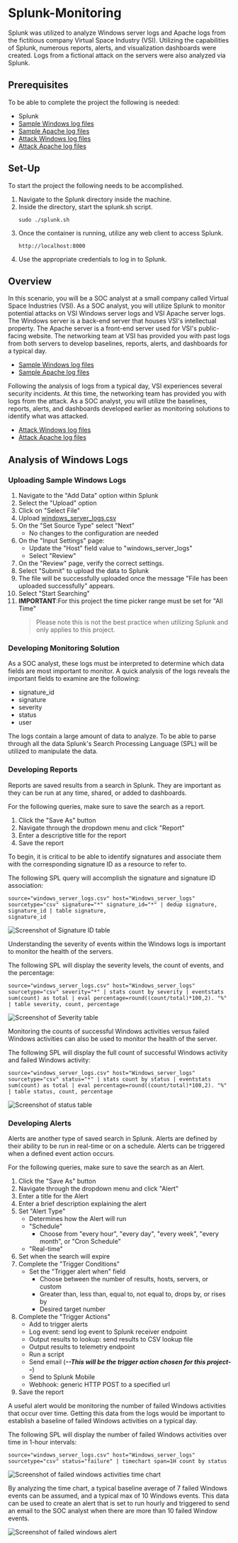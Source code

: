 # Splunk-Monitoring
Splunk was utilized to analyze Windows server logs and Apache logs from the fictitious company Virtual Space Industry (VSI). Utilizing the capabilities of Splunk, numerous reports, alerts, and visualization dashboards were created. Logs from a fictional attack on the servers were also analyzed via Splunk.

## Prerequisites
To be able to complete the project the following is needed:

- Splunk
- [Sample Windows log files](Log_Files/windows_server_logs.csv)
- [Sample Apache log files](Log_Files/apache_logs.txt)
- [Attack Windows log files](Log_Files/windows_server_attack_logs.csv)
- [Attack Apache log files](Log_Files/apache_attack_logs.txt)

## Set-Up

To start the project the following needs to be accomplished.
1. Navigate to the Splunk directory inside the machine.
2. Inside the directory, start the splunk.sh script.
   ```
   sudo ./splunk.sh
   ```
3. Once the container is running, utilize any web client to access Splunk.
   ```
   http://localhost:8000
   ```
4. Use the appropriate credentials to log in to Splunk.

## Overview

In this scenario, you will be a SOC analyst at a small company called Virtual Space Industries (VSI). As a SOC analyst, you will utilize Splunk to monitor potential attacks on VSI Windows server logs and VSI Apache server logs. The Windows server is a back-end server that houses VSI's intellectual property. The Apache server is a front-end server used for VSI's public-facing website. The networking team at VSI has provided you with past logs from both servers to develop baselines, reports, alerts, and dashboards for a typical day.
- [Sample Windows log files](Log_Files/windows_server_logs.csv)
- [Sample Apache log files](Log_Files/apache_logs.txt)

Following the analysis of logs from a typical day, VSI experiences several security incidents. At this time, the networking team has provided you with logs from the attack. As a SOC analyst, you will utilize the baselines, reports, alerts, and dashboards developed earlier as monitoring solutions to identify what was attacked.
- [Attack Windows log files](Log_Files/windows_server_attack_logs.csv)
- [Attack Apache log files](Log_Files/apache_attack_logs.txt)

## Analysis of Windows Logs

### Uploading Sample Windows Logs
1. Navigate to the "Add Data" option within Splunk
2. Select the "Upload" option
3. Click on "Select File"
4. Upload [windows_server_logs.csv](Log_Files/windows_server_logs.csv)
5. On the "Set Source Type" select "Next"
   - No changes to the configuration are needed
6. On the "Input Settings" page:
   - Update the "Host" field value to "windows_server_logs"
   - Select "Review"
7. On the "Review" page, verify the correct settings.
8. Select "Submit" to upload the data to Splunk
9. The file will be successfully uploaded once the message "File has been uploaded successfully" appears.
10. Select "Start Searching"
11. **IMPORTANT**:For this project the time picker range must be set for "All Time"
    > Please note this is not the best practice when utilizing Splunk and only applies to this project.

### Developing Monitoring Solution

As a SOC analyst, these logs must be interpreted to determine which data fields are most important to monitor. A quick analysis of the logs reveals the important fields to examine are the following:
- signature_id
- signature
- severity
- status
- user

The logs contain a large amount of data to analyze. To be able to parse through all the data Splunk's Search Processing Language (SPL) will be utilized to manipulate the data.

### Developing Reports

Reports are saved results from a search in Splunk. They are important as they can be run at any time, shared, or added to dashboards. 

For the following queries, make sure to save the search as a report.
   1. Click the "Save As" button
   2. Navigate through the dropdown menu and click "Report"
   3. Enter a descriptive title for the report
   4. Save the report

To begin, it is critical to be able to identify signatures and associate them with the corresponding signature ID as a resource to refer to.

The following SPL query will accomplish the signature and signature ID association:
```
source="windows_server_logs.csv" host="Windows_server_logs" sourcetype="csv" signature="*" signature_id="*" | dedup signature, signature_id | table signature,
signature_id
```

![Screenshot of Signature ID table](Screenshots/Windows_Typical_Logs/Win_Report_Signature_ID_Name.png)

Understanding the severity of events within the Windows logs is important to monitor the health of the servers.

The following SPL will display the severity levels, the count of events, and the percentage:
```
source="windows_server_logs.csv" host="Windows_server_logs" sourcetype="csv" severity="*" | stats count by severity | eventstats sum(count) as total | eval percentage=round((count/total)*100,2). "%" | table severity, count, percentage
```

![Screenshot of Severity table](Screenshots/Windows_Typical_Logs/Win_Report_Severity_Levels.png)

Monitoring the counts of successful Windows activities versus failed Windows activities can also be used to monitor the health of the server.

The following SPL will display the full count of successful Windows activity and failed Windows activity:
```
source="windows_server_logs.csv" host="Windows_server_logs" sourcetype="csv" status="*" | stats count by status | eventstats sum(count) as total | eval percentage=round((count/total)*100,2). "%" | table status, count, percentage
```

![Screenshot of status table](Screenshots/Windows_Typical_Logs/Win_Report_Success_Failure_Count.png)

### Developing Alerts

Alerts are another type of saved search in Splunk. Alerts are defined by their ability to be run in real-time or on a schedule. Alerts can be triggered when a defined event action occurs.

For the following queries, make sure to save the search as an Alert.
   1. Click the "Save As" button
   2. Navigate through the dropdown menu and click "Alert"
   3. Enter a title for the Alert
   4. Enter a brief description explaining the alert
   5. Set "Alert Type"
      - Determines how the Alert will run
      - "Schedule"
          - Choose from "every hour", "every day", "every week", "every month", or "Cron Schedule"
      - "Real-time"
   6. Set when the search will expire
   7. Complete the "Trigger Conditions"
      - Set the "Trigger alert when" field
         - Choose between the number of results, hosts, servers, or custom
         - Greater than, less than, equal to, not equal to, drops by, or rises by
         - Desired target number
   8. Complete the "Trigger Actions"
      - Add to trigger alerts
      - Log event: send log event to Splunk receiver endpoint
      - Output results to lookup: send results to CSV lookup file
      - Output results to telemetry endpoint
      - Run a script
      - Send email (***--This will be the trigger action chosen for this project--***)
      - Send to Splunk Mobile
      - Webhook: generic HTTP POST to a specified url
   10. Save the report

A useful alert would be monitoring the number of failed Windows activities that occur over time. Getting this data from the logs would be important to establish a baseline of failed Windows activities on a typical day.

The following SPL will display the number of failed Windows activities over time in 1-hour intervals:
```
source="windows_server_logs.csv" host="Windows_server_logs" sourcetype="csv" status="failure" | timechart span=1H count by status
```

![Screenshot of failed windows activities time chart](Screenshots/Windows_Typical_Logs/Win_Report_Status_Failure_Time_Chart.png)

By analyzing the time chart, a typical baseline average of 7 failed Windows events can be assumed, and a typical max of 10 Windows events. This data can be used to create an alert that is set to run hourly and triggered to send an email to the SOC analyst when there are more than 10 failed Window events.

![Screenshot of failed windows alert](Screenshots/Windows_Typical_Logs/Win_Alert_Failed_Activity.png)

